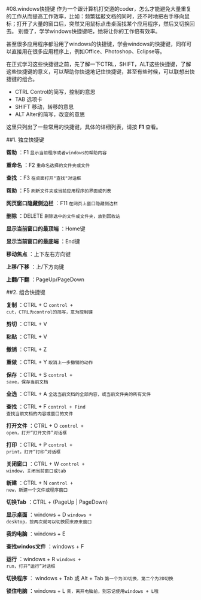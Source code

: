 #08.windows快捷键
  作为一个跟计算机打交道的coder，怎么才能避免大量重复的工作从而提高工作效率，比如：频繁猛敲文档的同时，还不时地把右手移向鼠标；打开了大量的窗口后，突然又用鼠标点击桌面找某个应用程序，然后又切换回去。
别傻了，学学windows快捷键吧，她将让你的工作倍有效率。

  甚至很多应用程序都沿用了windows的快捷键，学会windows的快捷键，同样可以直接用在很多应用程序上，例如Office、Photoshop、Eclipse等。

  在正式学习这些快捷键之前，先了解一下CTRL，SHIFT，ALT这些快捷键，了解这些快捷键的意义，可以帮助你快速地记住快捷键，甚至有些时候，可以联想出快捷键的组合。
  
  * CTRL Control的简写，控制的意思
  * TAB 选项卡
  * SHIFT 移动，转移的意思 
  * ALT Alter的简写，改变的意思

这里只列出了一些常用的快捷键，具体的详细列表，请按 **F1** 查看。

##1. 独立快捷键

  **帮助** ：F1  <code>显示当前程序或者windows的帮助内容</code>
  
  **重命名** ：F2  <code>重命名选择的文件夹或文件</code>
  
  **查找** ：F3  <code>在桌面打开"查找"对话框</code>
  
  **帮助** ：F5  <code>刷新文件夹或当前应用程序的界面或列表</code>
  
  **网页窗口隐藏侧边栏** ：F11  <code>在网页上窗口隐藏侧边栏</code>
  
  **删除** ：DELETE  <code>删除选中的文件或文件夹，放到回收站</code>
  
  **显示当前窗口的最顶端** ：Home键
  
  **显示当前窗口的最底端** ：End键
  
  **移动焦点** ：上下左右方向键 
  
  **上移/下移** ：上/下方向键
  
  **上翻/下翻** ：PageUp/PageDown

##2. 组合快捷键

  **复制** ：CTRL + C  <code>control + cut，CTRL为control的简写，意为控制键</code>
  
  **剪切** ：CTRL + V 
  
  **粘贴** ：CTRL + V 
  
  **撤销** ：CTRL + Z 
  
  **重做** ：CTRL + Y  <code>取消上一步撤销的动作</code> 
  
  **保存** ：CTRL + S  <code>control + save，保存当前文档</code> 
  
  **全选** ：CTRL + A  <code>全选当前文档的全部内容，或当前文件夹的所有文件</code> 
  
  **查找** ：CTRL + F  <code>control + Find 查找当前文档的内容或窗口的文件</code>
  
  **打开文件** ：CTRL + O  <code>control + open，打开“打开文件”对话框</code>
  
  **打印** ：CTRL + P  <code>control + print，打开“打印”对话框</code>
  
  **关闭窗口** ：CTRL + W  <code>control + window，关闭当前窗口或tab</code> 
  
  **新建** ：CTRL + N  <code>control + new，新建一个文件或程序窗口</code>
  
  **切换Tab** ：CTRL + (PageUp | PageDown)
  
  **显示桌面** ：windows + D  <code>windows + desktop，按两次就可以切换回来原来窗口</code>  
  
  **我的电脑** ：windows + E   
  
  **查找windos文件** ：windows + F 
  
  **运行** ：windows + R  <code>windows + run，打开“运行”对话框</code> 
  
  **切换程序** ： windows + Tab 或 Alt + Tab  <code>第一个为3D切换，第二个为2D切换</code>
  
  **锁住电脑** ：windows + L  <code>亲，离开电脑前，别忘记使用windows + L哦</code>
